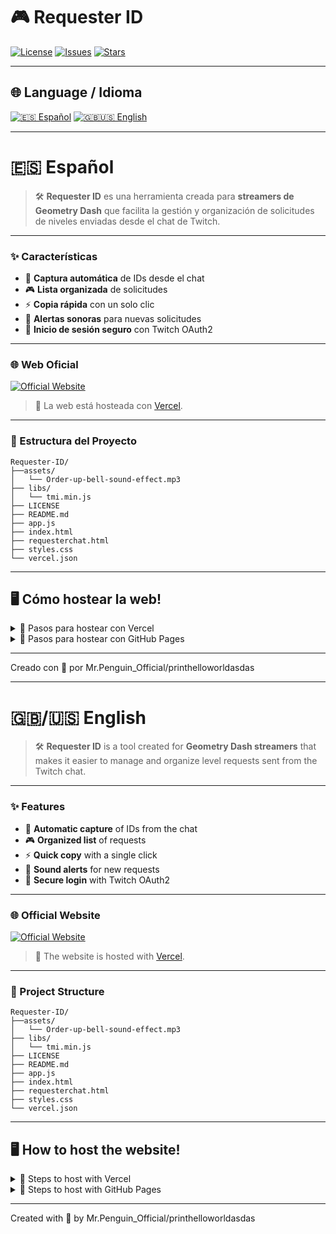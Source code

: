 # 🎮 Requester ID
[![License](https://img.shields.io/github/license/printhelloworldasdas/Requester-ID?color=8e44ad)](LICENSE)
[![Issues](https://img.shields.io/github/issues/printhelloworldasdas/Requester-ID?color=9b59b6)](https://github.com/printhelloworldasdas/Requester-ID/issues)
[![Stars](https://img.shields.io/github/stars/printhelloworldasdas/Requester-ID?style=social&color=8e44ad)](https://github.com/printhelloworldasdas/Requester-ID/stargazers)

---

## 🌐 Language / Idioma
[![🇪🇸 Español](https://img.shields.io/badge/🇪🇸%20Español-8e44ad?style=for-the-badge)](#-español) 
[![🇬🇧🇺🇸 English](https://img.shields.io/badge/🇬🇧🇺🇸%20English-8e44ad?style=for-the-badge)](#-english)

---

# 🇪🇸 Español
> 🛠️ **Requester ID** es una herramienta creada para **streamers de Geometry Dash** que facilita la gestión y organización de solicitudes de niveles enviadas desde el chat de Twitch.

---

### ✨ Características
- 📌 **Captura automática** de IDs desde el chat 
- 🎮 **Lista organizada** de solicitudes 
- ⚡ **Copia rápida** con un solo clic 
- 🔔 **Alertas sonoras** para nuevas solicitudes 
- 🔑 **Inicio de sesión seguro** con Twitch OAuth2  

---

### 🌐 Web Oficial
[![Official Website](https://img.shields.io/badge/🌐%20Web%20Oficial-8e44ad?style=for-the-badge&logoColor=white)](https://requester-bot.vercel.app/)
> 🚀 La web está hosteada con [Vercel](https://vercel.com).

---

### 📂 Estructura del Proyecto
```
Requester-ID/
├──assets/
│   └── Order-up-bell-sound-effect.mp3
├── libs/
│   └── tmi.min.js
├── LICENSE
├── README.md
├── app.js
├── index.html
├── requesterchat.html
├── styles.css
└── vercel.json
```

---

## 🖥️ Cómo hostear la web!

<details><summary>🚀 Pasos para hostear con Vercel</summary>

1. Haz un **Fork** del repositorio.  
   <br>
   [![🍴 Hacer Fork](https://img.shields.io/badge/🍴%20Hacer%20Fork-grey?style=for-the-badge&logo=github&logoColor=white&color=2c2c2c)](https://github.com/printhelloworldasdas/Requester-ID/fork)
2. Ve a **[Vercel](https://vercel.app)**, inicia sesión con **github** y selecciona el repositorio que has creado.  
3. Copia la URL del deploy y **añade al final** `/requester` para que funcione.  
   - Ejemplo: `https://tu-usuario.vercel.app/requester`  
4. Ve a **[Twitch Apps](https://dev.twitch.tv/console/apps)** y crea una nueva aplicación:  
   - Ponle el nombre que quieras.  
   - En **URL de redireccionamiento de OAuth** pega la URL con `/requester`.  
   - En **Categoría** elige **Browser Extension**.  
   - En **Tipo de cliente** elige **Público**.  
   - Pulsa **Crear**.  
5. Pulsa **Administrar** en la app creada y copia el **ID de cliente**.  
6. En tu fork, abre `index.html` y `app.js`:  
   - Busca `YourTwitchClientId` en ambos archivos.  
   - Reemplázalo por el ID de cliente que copiaste.  
   - Guarda y haz push.  
7. Espera a que Vercel actualice el deploy automáticamente.  
8. Ya está listo para usar. 🎉

</details>

<details><summary>📁 Pasos para hostear con GitHub Pages</summary>
## Proximamente...
</details>

---

Creado con 💜 por Mr.Penguin_Official/printhelloworldasdas

---

# 🇬🇧/🇺🇸 English
> 🛠️ **Requester ID** is a tool created for **Geometry Dash streamers** that makes it easier to manage and organize level requests sent from the Twitch chat.

---

### ✨ Features
- 📌 **Automatic capture** of IDs from the chat 
- 🎮 **Organized list** of requests 
- ⚡ **Quick copy** with a single click 
- 🔔 **Sound alerts** for new requests 
- 🔑 **Secure login** with Twitch OAuth2  

---

### 🌐 Official Website
[![Official Website](https://img.shields.io/badge/🌐%20Official%20Website-8e44ad?style=for-the-badge&logoColor=white)](https://requester-bot.vercel.app/)
> 🚀 The website is hosted with [Vercel](https://vercel.com).

---

### 📂 Project Structure
```
Requester-ID/
├──assets/
│   └── Order-up-bell-sound-effect.mp3
├── libs/
│   └── tmi.min.js
├── LICENSE
├── README.md
├── app.js
├── index.html
├── requesterchat.html
├── styles.css
└── vercel.json
```

---

## 🖥️ How to host the website!

<details><summary>🚀 Steps to host with Vercel</summary>

1. **Fork** the repository.  
   <br>
   [![🍴 Fork this repo](https://img.shields.io/badge/🍴%20Fork%20this%20repo-grey?style=for-the-badge&logo=github&logoColor=white&color=2c2c2c)](https://github.com/printhelloworldasdas/Requester-ID/fork)
2. Go to **[Vercel](https://vercel.app)**, log in, and select the repository you forked.  
3. Copy the deployment URL and **append** `/requester` to the end so it works.  
   - Example: `https://your-username.vercel.app/requester`  
4. Go to **[Twitch Apps](https://dev.twitch.tv/console/apps)** and create a new application:  
   - Give it any name.  
   - In **OAuth Redirect URL** paste the URL with `/requester`.  
   - For **Category** choose **Browser Extension**.  
   - For **Client Type** choose **Public**.  
   - Click **Create**.  
5. Click **Manage** on the app you created and copy the **Client ID**.  
6. In your fork, open `index.html` and `app.js`:  
   - Find `YourTwitchClientId` in both files.  
   - Replace it with the copied Client ID.  
   - Save and push.  
7. Wait for Vercel to auto-update the deploy.  
8. All set, ready to use! 🎉

</details>

<details><summary>📁 Steps to host with GitHub Pages</summary>
## Soon...
</details>

---

Created with 💜 by Mr.Penguin_Official/printhelloworldasdas
